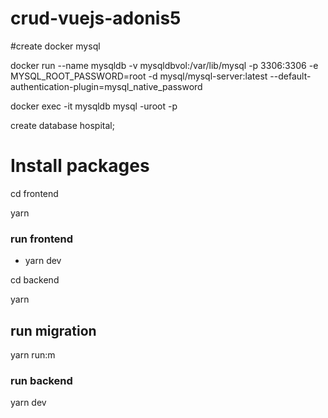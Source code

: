 # crud-vuejs-adonis5

#create docker mysql

docker run --name mysqldb -v mysqldbvol:/var/lib/mysql -p 3306:3306 -e MYSQL_ROOT_PASSWORD=root  -d mysql/mysql-server:latest --default-authentication-plugin=mysql_native_password

docker exec -it mysqldb mysql -uroot -p

create database hospital;

# Install packages




cd frontend

yarn

### run frontend
 - yarn dev


cd backend

yarn

## run migration

yarn run:m 

### run backend

yarn dev
